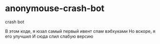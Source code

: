 # anonymouse-crash-bot
crash bot


В этом коде, я юзал самый первый ивент спам вэбхуками
Но вскоре, я его улучшил
И сюда слил слабую версию
